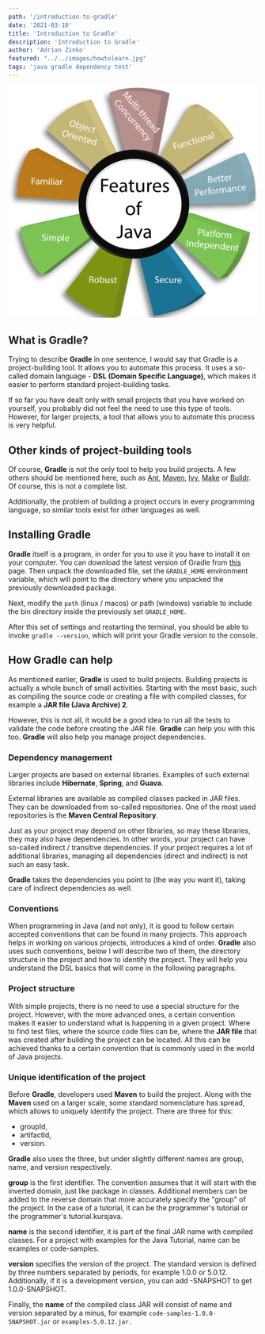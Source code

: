 ```yaml
---
path: '/introduction-to-gradle'
date: '2021-03-10'
title: 'Introduction to Gradle'
description: 'Introduction to Gradle'
author: 'Adrian Zinko'
featured: "../../images/howtolearn.jpg"
tags: 'java gradle dependency test'
---
```


![features of java](../../images/features-of-java.png)

## What is Gradle?

Trying to describe __Gradle__ in one sentence, I would say that Gradle is a project-building tool. It allows you to automate this process. It uses a so-called domain language - __DSL (Domain Specific Language)__, which makes it easier to perform standard project-building tasks.

If so far you have dealt only with small projects that you have worked on yourself, you probably did not feel the need to use this type of tools. However, for larger projects, a tool that allows you to automate this process is very helpful.

## Other kinds of project-building tools

Of course, __Gradle__ is not the only tool to help you build projects. A few others should be mentioned here, such as [Ant](http://ant.apache.org/), [Maven](https://maven.apache.org/), [Ivy](http://ant.apache.org/ivy/), [Make](https://www.gnu.org/software/make/) or [Buildr](https://buildr.apache.org/). Of course, this is not a complete list.

Additionally, the problem of building a project occurs in every programming language, so similar tools exist for other languages as well.

## Installing Gradle

__Gradle__ itself is a program, in order for you to use it you have to install it on your computer. You can download the latest version of Gradle from [this](https://gradle.org/install/) page. Then unpack the downloaded file, set the `GRADLE_HOME` environment variable, which will point to the directory where you unpacked the previously downloaded package.

Next, modify the `path` (linux / macos) or path (windows) variable to include the bin directory inside the previously set `GRADLE_HOME`.

After this set of settings and restarting the terminal, you should be able to invoke `gradle --version`, which will print your Gradle version to the console.

## How Gradle can help

As mentioned earlier, __Gradle__ is used to build projects. Building projects is actually a whole bunch of small activities. Starting with the most basic, such as compiling the source code or creating a file with compiled classes, for example a __JAR file (Java Archive) 2__.

However, this is not all, it would be a good idea to run all the tests to validate the code before creating the JAR file. __Gradle__ can help you with this too. __Gradle__ will also help you manage project dependencies.

### Dependency management
Larger projects are based on external libraries. Examples of such external libraries include __Hibernate__, __Spring__, and __Guava__.

External libraries are available as compiled classes packed in JAR files. They can be downloaded from so-called repositories. One of the most used repositories is the __Maven Central Repository__.

Just as your project may depend on other libraries, so may these libraries, they may also have dependencies. In other words, your project can have so-called indirect / transitive dependencies. If your project requires a lot of additional libraries, managing all dependencies (direct and indirect) is not such an easy task.

__Gradle__ takes the dependencies you point to (the way you want it), taking care of indirect dependencies as well.

### Conventions
When programming in Java (and not only), it is good to follow certain accepted conventions that can be found in many projects. This approach helps in working on various projects, introduces a kind of order. __Gradle__ also uses such conventions, below I will describe two of them, the directory structure in the project and how to identify the project. They will help you understand the DSL basics that will come in the following paragraphs.

### Project structure
With simple projects, there is no need to use a special structure for the project. However, with the more advanced ones, a certain convention makes it easier to understand what is happening in a given project. Where to find test files, where the source code files can be, where the __JAR file__ that was created after building the project can be located. All this can be achieved thanks to a certain convention that is commonly used in the world of Java projects.

### Unique identification of the project
Before __Gradle__, developers used __Maven__ to build the project. Along with the __Maven__ used on a larger scale, some standard nomenclature has spread, which allows to uniquely identify the project. There are three for this:

- groupId,
- artifactId,
- version.

__Gradle__ also uses the three, but under slightly different names are group, name, and version respectively.

__group__ is the first identifier. The convention assumes that it will start with the inverted domain, just like package in classes. Additional members can be added to the reverse domain that more accurately specify the "group" of the project. In the case of a tutorial, it can be the programmer's tutorial or the programmer's tutorial.kursjava.

__name__ is the second identifier, it is part of the final JAR name with compiled classes. For a project with examples for the Java Tutorial, name can be examples or code-samples.

__version__ specifies the version of the project. The standard version is defined by three numbers separated by periods, for example 1.0.0 or 5.0.12. Additionally, if it is a development version, you can add -SNAPSHOT to get 1.0.0-SNAPSHOT.

Finally, the __name__ of the compiled class JAR will consist of name and version separated by a minus, for example `code-samples-1.0.0-SNAPSHOT.jar` or `examples-5.0.12.jar.`
